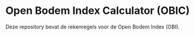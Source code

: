 # Open Bodem Index Calculator (OBIC)

Deze repository bevat de rekenregels voor de Open Bodem Index (OBI).
